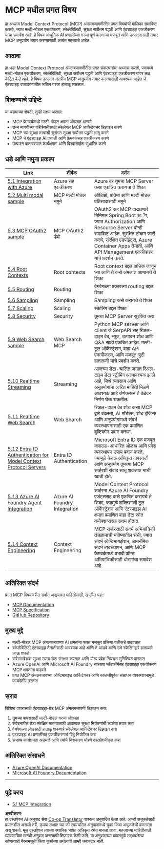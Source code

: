 <!--
CO_OP_TRANSLATOR_METADATA:
{
  "original_hash": "a5c1d9e9856024d23da4a65a847c75ac",
  "translation_date": "2025-07-18T07:14:13+00:00",
  "source_file": "05-AdvancedTopics/README.md",
  "language_code": "mr"
}
-->
# MCP मधील प्रगत विषय

हा अध्याय Model Context Protocol (MCP) अंमलबजावणीतील प्रगत विषयांची मालिका समाविष्ट करतो, ज्यात मल्टी-मोडल एकत्रीकरण, स्केलेबिलिटी, सुरक्षा सर्वोत्तम पद्धती आणि एंटरप्राइझ एकत्रीकरण यांचा समावेश आहे. हे विषय आधुनिक AI प्रणालींच्या गरजा पूर्ण करणाऱ्या मजबूत आणि उत्पादनासाठी तयार MCP अनुप्रयोग तयार करण्यासाठी अत्यंत महत्त्वाचे आहेत.

## आढावा

हा धडा Model Context Protocol अंमलबजावणीतील प्रगत संकल्पनांचा अभ्यास करतो, ज्यामध्ये मल्टी-मोडल एकत्रीकरण, स्केलेबिलिटी, सुरक्षा सर्वोत्तम पद्धती आणि एंटरप्राइझ एकत्रीकरण यावर लक्ष केंद्रित केले आहे. हे विषय उत्पादन-स्तरीय MCP अनुप्रयोग तयार करण्यासाठी आवश्यक आहेत जे एंटरप्राइझ वातावरणातील जटिल गरजा हाताळू शकतात.

## शिकण्याचे उद्दिष्टे

या धड्याच्या शेवटी, तुम्ही सक्षम असाल:

- MCP फ्रेमवर्कमध्ये मल्टी-मोडल क्षमता अंमलात आणणे
- उच्च मागणीच्या परिस्थितीसाठी स्केलेबल MCP आर्किटेक्चर डिझाइन करणे
- MCP च्या सुरक्षा तत्त्वांशी सुसंगत सुरक्षा सर्वोत्तम पद्धती लागू करणे
- MCP चे एंटरप्राइझ AI प्रणाली आणि फ्रेमवर्कसह एकत्रीकरण करणे
- उत्पादन वातावरणात कार्यक्षमता आणि विश्वासार्हता सुधारित करणे

## धडे आणि नमुना प्रकल्प

| Link | शीर्षक | वर्णन |
|------|-------|-------------|
| [5.1 Integration with Azure](./mcp-integration/README.md) | Azure सह एकत्रीकरण | Azure वर तुमचा MCP Server कसा एकत्रित करायचा ते शिका |
| [5.2 Multi modal sample](./mcp-multi-modality/README.md) | MCP मल्टी मोडल नमुने | ऑडिओ, प्रतिमा आणि मल्टी मोडल प्रतिसादांसाठी नमुने |
| [5.3 MCP OAuth2 sample](../../../05-AdvancedTopics/mcp-oauth2-demo) | MCP OAuth2 डेमो | OAuth2 सह MCP दाखवणारे मिनिमल Spring Boot अॅप, ज्यात Authorization आणि Resource Server दोन्ही समाविष्ट आहेत. सुरक्षित टोकन जारी करणे, संरक्षित एंडपॉइंट्स, Azure Container Apps तैनाती, आणि API Management एकत्रीकरण यांचे प्रदर्शन करते. |
| [5.4 Root Contexts](./mcp-root-contexts/README.md) | Root contexts | Root context बद्दल अधिक जाणून घ्या आणि ते कसे अंमलात आणायचे ते शिका |
| [5.5 Routing](./mcp-routing/README.md) | Routing | वेगवेगळ्या प्रकारच्या routing बद्दल शिका |
| [5.6 Sampling](./mcp-sampling/README.md) | Sampling | Sampling कसे करायचे ते शिका |
| [5.7 Scaling](./mcp-scaling/README.md) | Scaling | स्केलिंग बद्दल शिका |
| [5.8 Security](./mcp-security/README.md) | Security | तुमचा MCP Server सुरक्षित करा |
| [5.9 Web Search sample](./web-search-mcp/README.md) | Web Search MCP | Python MCP server आणि client जे SerpAPI सह रिअल-टाइम वेब, न्यूज, उत्पादन शोध आणि Q&A साठी एकत्रित आहेत. मल्टी-टूल ऑर्केस्ट्रेशन, बाह्य API एकत्रीकरण, आणि मजबूत त्रुटी हाताळणी यांचे प्रदर्शन करते. |
| [5.10 Realtime Streaming](./mcp-realtimestreaming/README.md) | Streaming | आजच्या डेटा-चालित जगात रिअल-टाइम डेटा स्ट्रीमिंग अत्यावश्यक झाले आहे, जिथे व्यवसाय आणि अनुप्रयोगांना त्वरित माहिती मिळणे आवश्यक आहे जेणेकरून ते वेळेवर निर्णय घेऊ शकतील. |
| [5.11 Realtime Web Search](./mcp-realtimesearch/README.md) | Web Search | रिअल-टाइम वेब शोध कसा MCP द्वारे बदलतो, AI मॉडेल्स, शोध इंजिन्स आणि अनुप्रयोगांमध्ये संदर्भ व्यवस्थापनासाठी एक प्रमाणित दृष्टिकोन प्रदान करून. |
| [5.12  Entra ID Authentication for Model Context Protocol Servers](./mcp-security-entra/README.md) | Entra ID Authentication | Microsoft Entra ID एक मजबूत क्लाउड-आधारित ओळख आणि प्रवेश व्यवस्थापन उपाय प्रदान करते, ज्यामुळे केवळ अधिकृत वापरकर्ते आणि अनुप्रयोग तुमच्या MCP सर्व्हरशी संवाद साधू शकतात याची खात्री होते. |
| [5.13 Azure AI Foundry Agent Integration](./mcp-foundry-agent-integration/README.md) | Azure AI Foundry Integration | Model Context Protocol सर्व्हरना Azure AI Foundry एजंट्ससह कसे एकत्रित करायचे ते शिका, ज्यामुळे शक्तिशाली टूल ऑर्केस्ट्रेशन आणि एंटरप्राइझ AI क्षमता प्रमाणित बाह्य डेटा स्रोत कनेक्शन्ससह सक्षम होतात. |
| [5.14 Context Engineering](./mcp-contextengineering/README.md) | Context Engineering | MCP सर्व्हरसाठी संदर्भ अभियांत्रिकी तंत्रज्ञानाची भविष्यातील संधी, ज्यात संदर्भ ऑप्टिमायझेशन, डायनॅमिक संदर्भ व्यवस्थापन, आणि MCP फ्रेमवर्कमध्ये प्रभावी प्रॉम्प्ट अभियांत्रिकीसाठी धोरणांचा समावेश आहे. |

## अतिरिक्त संदर्भ

प्रगत MCP विषयांवरील सर्वात अद्ययावत माहितीसाठी, खालील पहा:
- [MCP Documentation](https://modelcontextprotocol.io/)
- [MCP Specification](https://spec.modelcontextprotocol.io/)
- [GitHub Repository](https://github.com/modelcontextprotocol)

## मुख्य मुद्दे

- मल्टी-मोडल MCP अंमलबजावण्या AI क्षमतांना फक्त मजकूर प्रक्रिया पलीकडे वाढवतात
- स्केलेबिलिटी एंटरप्राइझ तैनातीसाठी आवश्यक आहे आणि ते आडवे आणि उभे स्केलिंगद्वारे हाताळले जाऊ शकते
- सर्वसमावेशक सुरक्षा उपाय डेटा संरक्षण करतात आणि योग्य प्रवेश नियंत्रण सुनिश्चित करतात
- Azure OpenAI आणि Microsoft AI Foundry सारख्या प्लॅटफॉर्मसह एंटरप्राइझ एकत्रीकरण MCP क्षमतांना वाढवते
- प्रगत MCP अंमलबजावण्या ऑप्टिमायझ्ड आर्किटेक्चर आणि काळजीपूर्वक संसाधन व्यवस्थापनामुळे फायदेशीर ठरतात

## सराव

विशिष्ट वापरासाठी एंटरप्राइझ-ग्रेड MCP अंमलबजावणी डिझाइन करा:

1. तुमच्या वापरासाठी मल्टी-मोडल गरजा ओळखा
2. संवेदनशील डेटा संरक्षित करण्यासाठी आवश्यक सुरक्षा नियंत्रणांची रूपरेषा तयार करा
3. वेगवेगळ्या लोडसाठी हाताळू शकणारे स्केलेबल आर्किटेक्चर डिझाइन करा
4. एंटरप्राइझ AI प्रणालींसह एकत्रीकरणाचे बिंदू नियोजित करा
5. संभाव्य कार्यक्षमता अडथळे आणि त्यांचे निराकरण धोरणे दस्तऐवजीकृत करा

## अतिरिक्त संसाधने

- [Azure OpenAI Documentation](https://learn.microsoft.com/en-us/azure/ai-services/openai/)
- [Microsoft AI Foundry Documentation](https://learn.microsoft.com/en-us/ai-services/)

---

## पुढे काय

- [5.1 MCP Integration](./mcp-integration/README.md)

**अस्वीकरण**:  
हा दस्तऐवज AI अनुवाद सेवा [Co-op Translator](https://github.com/Azure/co-op-translator) वापरून अनुवादित केला आहे. आम्ही अचूकतेसाठी प्रयत्नशील असलो तरी, कृपया लक्षात घ्या की स्वयंचलित अनुवादांमध्ये चुका किंवा अचूकतेची कमतरता असू शकते. मूळ दस्तऐवज त्याच्या स्थानिक भाषेत अधिकृत स्रोत मानला जावा. महत्त्वाच्या माहितीसाठी व्यावसायिक मानवी अनुवाद करण्याची शिफारस केली जाते. या अनुवादाच्या वापरामुळे उद्भवलेल्या कोणत्याही गैरसमजुती किंवा चुकीच्या अर्थलागी आम्ही जबाबदार नाही.